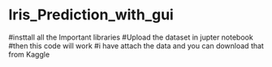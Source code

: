 # Iris_Prediction_with_gui

#insttall all the Important libraries
#Upload the dataset in jupter notebook
#then this code will work
#i have attach the data and you can download that from Kaggle
